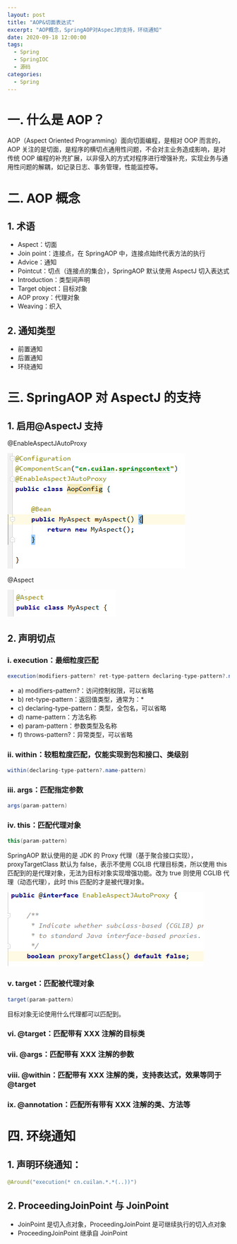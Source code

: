 ```yaml
---
layout: post
title: "AOP&切面表达式"
excerpt: "AOP概念，SpringAOP对AspecJ的支持，环绕通知"
date: 2020-09-18 12:00:00
tags:
  - Spring
  - SpringIOC
  - 源码
categories:
  - Spring
---
```


# 一. 什么是 AOP？

AOP（Aspect Oriented Programming）面向切面编程，是相对 OOP 而言的，AOP 关注的是切面，是程序的横切点通用性问题，不会对主业务造成影响，是对传统 OOP 编程的补充扩展，以非侵入的方式对程序进行增强补充，实现业务与通用性问题的解耦，如记录日志、事务管理，性能监控等。

# 二. AOP 概念

## 1. 术语

- Aspect：切面
- Join point：连接点，在 SpringAOP 中，连接点始终代表方法的执行
- Advice：通知
- Pointcut：切点（连接点的集合），SpringAOP 默认使用 AspectJ 切入表达式
- Introduction：类型间声明
- Target object：目标对象
- AOP proxy：代理对象
- Weaving：织入

## 2. 通知类型

- 前置通知
- 后置通知
- 环绕通知

# 三. SpringAOP 对 AspectJ 的支持

## 1. 启用@AspectJ 支持

@EnableAspectJAutoProxy

![](springioc02/1.png)

@Aspect

![](springioc02/2.png)

## 2. 声明切点

### i. execution：最细粒度匹配

```java
execution(modifiers-pattern? ret-type-pattern declaring-type-pattern?.name-pattern(param-pattern) throws throws-pattern?)
```

- a) modifiers-pattern?：访问控制权限，可以省略
- b) ret-type-pattern：返回值类型，通常为：\*
- c) declaring-type-pattern：类型，全包名，可以省略
- d) name-pattern：方法名称
- e) param-pattern：参数类型及名称
- f) throws-pattern?：异常类型，可以省略

### ii. within：较粗粒度匹配，仅能实现到包和接口、类级别

```java
within(declaring-type-pattern?.name-pattern)
```

### iii. args：匹配指定参数

```java
args(param-pattern)
```

### iv. this：匹配代理对象

```java
this(param-pattern)
```

SpringAOP 默认使用的是 JDK 的 Proxy 代理（基于聚合接口实现），proxyTargetClass 默认为 false，表示不使用 CGLIB 代理目标类，所以使用 this 匹配到的是代理对象，无法为目标对象实现增强功能。改为 true 则使用 CGLIB 代理（动态代理），此时 this 匹配的才是被代理对象。

![](springioc02/3.png)

### v. target：匹配被代理对象

```java
target(param-pattern)
```

目标对象无论使用什么代理都可以匹配到。

### vi. @target：匹配带有 XXX 注解的目标类

### vii. @args：匹配带有 XXX 注解的参数

### viii. @within：匹配带有 XXX 注解的类，支持表达式，效果等同于@target

### ix. @annotation：匹配所有带有 XXX 注解的类、方法等

# 四. 环绕通知

## 1. 声明环绕通知：

```java
@Around("execution(* cn.cuilan.*.*(..))")
```

## 2. ProceedingJoinPoint 与 JoinPoint

- JoinPoint 是切入点对象，ProceedingJoinPoint 是可继续执行的切入点对象
- ProceedingJoinPoint 继承自 JoinPoint

